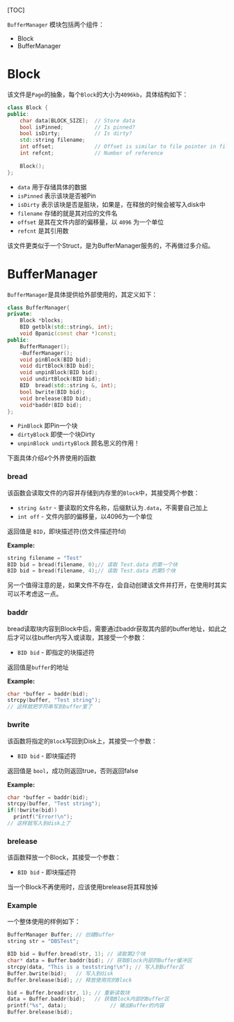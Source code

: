 [TOC]

`BufferManager` 模块包括两个组件：

- Block
- BufferManager

# Block

该文件是`Page`的抽象，每个`Block`的大小为`4096kb`，具体结构如下：

```c++
class Block {
public:
    char data[BLOCK_SIZE];  // Store data
    bool isPinned;          // Is pinned?
    bool isDirty;           // Is dirty?
    std::string filename;
    int offset;             // Offset is similar to file pointer in files
    int refcnt;             // Number of reference
    
    Block();
};
```

- `data` 用于存储具体的数据
- `isPinned` 表示该块是否被Pin
- `isDirty` 表示该块是否是脏块，如果是，在释放的时候会被写入disk中
- `filename` 存储的就是其对应的文件名
- `offset` 是其在文件内部的偏移量，以 `4096` 为一个单位
- `refcnt` 是其引用数



该文件更类似于一个Struct，是为BufferManager服务的，不再做过多介绍。



# BufferManager

`BufferManager`是具体提供给外部使用的，其定义如下：

```c++
class BufferManager{
private:
    Block *blocks;
    BID getblk(std::string&, int);
    void Bpanic(const char *)const;
public:
    BufferManager();
    ~BufferManager();
    void pinBlock(BID bid);
    void dirtBlock(BID bid);
    void unpinBlock(BID bid);
    void undirtBlock(BID bid);
    BID  bread(std::string &, int);
    bool bwrite(BID bid);
    void brelease(BID bid);
    void*baddr(BID bid);
};
```

- `PinBlock` 即Pin一个块
- `dirtyBlock` 即使一个块Dirty
- `unpinBlock undirtyBlock` 顾名思义的作用！ 



下面具体介绍`4`个外界使用的函数

### bread

该函数会读取文件的内容并存储到内存里的`Block`中，其接受两个参数：

- `string &str` - 要读取的文件名称，后缀默认为`.data`，不需要自己加上
- `int off` - 文件内部的偏移量，以4096为一个单位

返回值是 `BID`，即块描述符(仿文件描述符fd)

**Example:**

```c++
string filename = "Test"
BID bid = bread(filename, 0);// 读取 Test.data 的第一个块
BID bid = bread(filename, 4);// 读取 Test.data 的第5个块
```

另一个值得注意的是，如果文件不存在，会自动创建该文件并打开，在使用时其实可以不考虑这一点。



### baddr

bread读取块内容到Block中后，需要通过baddr获取其内部的buffer地址，如此之后才可以往buffer内写入或读取，其接受一个参数：

- `BID bid` - 即指定的块描述符

返回值是`buffer`的地址

**Example:**

```c++
char *buffer = baddr(bid);
strcpy(buffer, "Test string");
// 这样就把字符串写到buffer里了
```



### bwrite

该函数将指定的`Block`写回到Disk上，其接受一个参数：

- `BID bid` - 即块描述符

返回值是 `bool`，成功则返回true，否则返回false

**Example:**

```c++
char *buffer = baddr(bid);
strcpy(buffer, "Test string");
if(!bwrite(bid))
  printf("Error!\n");
// 这样就写入到disk上了
```



### brelease

该函数释放一个Block，其接受一个参数：

- `BID bid` - 即块描述符

当一个Block不再使用时，应该使用brelease将其释放掉



### Example

一个整体使用的样例如下：

```c++
BufferManager Buffer; // 创建Buffer
string str = "DBSTest";

BID bid = Buffer.bread(str, 1); // 读取第2个块
char* data = Buffer.baddr(bid); // 获取Block内部的Buffer缓冲区
strcpy(data, "This is a teststring!\n"); // 写入到Buffer区
Buffer.bwrite(bid);	  // 写入到disk
Buffer.brelease(bid); // 释放使用完的Block

bid = Buffer.bread(str, 1); // 重新读取块
data = Buffer.baddr(bid);   // 获取Block内部的Buffer区
printf("%s", data);				 // 输出Buffer的内容
Buffer.brelease(bid);
```

